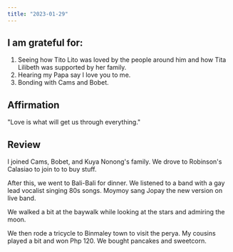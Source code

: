 ```yaml
---
title: "2023-01-29"
---
```

## I am grateful for:
1. Seeing how Tito Lito was loved by the people around him and how Tita Lilibeth was supported by her family.
2. Hearing my Papa say I love you to me.
3. Bonding with Cams and Bobet.

## Affirmation

"Love is what will get us through everything."

## Review

I joined Cams, Bobet, and Kuya Nonong's family. We drove to Robinson's Calasiao to join to to buy stuff.

After this, we went to Bali-Bali for dinner. We listened to a band with a gay lead vocalist singing 80s songs. Moymoy sang Jopay the new version on live band.

We walked a bit at the baywalk while looking at the stars and admiring the moon.

We then rode a tricycle to Binmaley town to visit the perya. My cousins played a bit and won Php 120. We bought pancakes and sweetcorn.